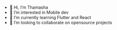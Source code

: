 - 👋 Hi, I’m Thamasha 
- 👀 I’m interested in Mobile dev
- 🌱 I’m currently learning Flutter and React
- 💞️ I’m looking to collaborate on opensource projects


<!---
thamasha-parallax/thamasha-parallax is a ✨ special ✨ repository because its `README.md` (this file) appears on your GitHub profile.
You can click the Preview link to take a look at your changes.
--->
